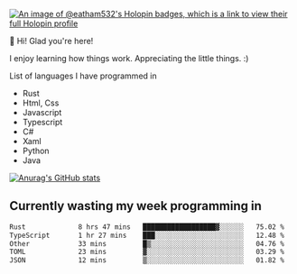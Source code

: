 [![An image of @eatham532's Holopin badges, which is a link to view their full Holopin profile](https://holopin.me/eatham532)](https://holopin.io/@eatham532)


👋 Hi! Glad you're here!

I enjoy learning how things work. Appreciating the little things. :)


List of languages I have programmed in
- Rust
- Html, Css
- Javascript
- Typescript
- C#
- Xaml
- Python
- Java

[![Anurag's GitHub stats](https://github-readme-stats.vercel.app/api?username=Eatham532&theme=dark)](https://github.com/anuraghazra/github-readme-stats)


## Currently wasting my week programming in
<!--START_SECTION:waka-->

```txt
Rust             8 hrs 47 mins   ██████████████████▓░░░░░░   75.02 %
TypeScript       1 hr 27 mins    ███░░░░░░░░░░░░░░░░░░░░░░   12.48 %
Other            33 mins         █▒░░░░░░░░░░░░░░░░░░░░░░░   04.76 %
TOML             23 mins         ▓░░░░░░░░░░░░░░░░░░░░░░░░   03.29 %
JSON             12 mins         ▒░░░░░░░░░░░░░░░░░░░░░░░░   01.82 %
```

<!--END_SECTION:waka-->
